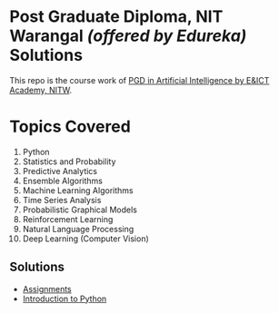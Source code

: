 #  Post Graduate Diploma, NIT Warangal _(offered by Edureka)_ Solutions 

This repo is the course work of [PGD in Artificial Intelligence by E&ICT Academy, NITW](https://www.edureka.co/post-graduate/machine-learning-and-ai).

# Topics Covered
1. Python
2. Statistics and Probability
3. Predictive Analytics
4. Ensemble Algorithms
5. Machine Learning Algorithms
6. Time Series Analysis
7. Probabilistic Graphical Models
8. Reinforcement Learning
9. Natural Language Processing
10. Deep Learning (Computer Vision)


## Solutions

- [Assignments](Assignments)
- [Introduction to Python](https://github.com/charan-sattu/PGD_NITW/tree/main/Assignments/Introduction%20to%20Python)
